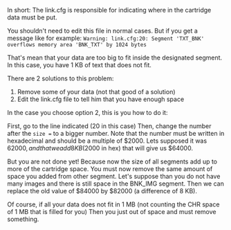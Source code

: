 
In short: The link.cfg is responsible for indicating where in the cartridge data must be put.

You shouldn't need to edit this file in normal cases.
But if you get a message like for example:
`Warning: link.cfg:20: Segment 'TXT_BNK' overflows memory area 'BNK_TXT' by 1024 bytes`

That's mean that your data are too big to fit inside the designated segment.
In this case, you have 1 KB of text that does not fit.

There are 2 solutions to this problem:
1. Remove some of your data (not that good of a solution)
2. Edit the link.cfg file to tell him that you have enough space

In the case you choose option 2, this is you how to do it:

First, go to the line indicated (20 in this case)
Then, change the number after the `size =` to a bigger number.
Note that the number must be written in hexadecimal and should be a multiple of $2000.
Lets supposed it was $62000, and that we add 8 KB ($2000 in hex) that will give us $64000.

But you are not done yet! Because now the size of all segments add up to more of the cartridge space.
You must now remove the same amount of space you added from other segment.
Let's suppose than you do not have many images and there is still space in the BNK_IMG segment.
Then we can replace the old value of $84000 by $82000 (a difference of 8 KB).

Of course, if all your data does not fit in 1 MB
(not counting the CHR space of 1 MB that is filled for you)
Then you just out of space and must remove something.
